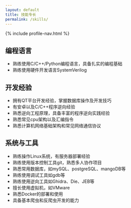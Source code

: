 ```yaml
---
layout: default
title: 技能专长
permalink: /skills/
---
```


{% include profile-nav.html %}

## 编程语言
- 熟练使用C/C++/Python编程语言，具备扎实的编程基础
- 熟练使用硬件开发语言SystemVerilog

## 开发经验
- 拥有QT平台开发经验，掌握数据库操作及开发技巧
- 有安卓以及C/C++程序逆向经验
- 熟悉逆向工程原理，具备丰富的程序逆向实践经验
- 熟悉常见cpu架构以及汇编指令
- 熟悉计算机网络基础架构和常见网络通信协议

## 系统与工具
- 熟练操作Linux系统，有服务器部署经验
- 熟练使用版本控制工具git，熟悉多人协作项目
- 熟悉常用数据库，如mySQL、postgreSQL、mangoDB等
- 熟练使用调试工具如gdb等
- 熟练使用逆向工具如Ghidra、Die、JEB等
- 擅长使用虚拟机，如VMware
- 熟悉Docker的部署和使用
- 具备基本爬虫和反爬虫开发的能力
